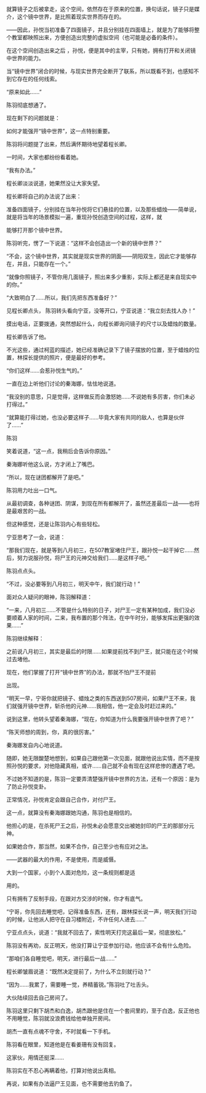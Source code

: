 就算镜子之后被拿走，这个空间，依然存在于原来的位置，换句话说，镜子只是媒介，这个镜中世界，是比照着现实世界而存在的。

——因此，孙悦当初准备了四面镜子，并且分别挂在四面墙上，就是为了能够将整个教室都映照出来，方便创造出完整的虚拟空间（也可能是必备的条件）。

在这个空间创造出来之后 ，孙悦，便是其中的主宰，只有她，拥有打开和关闭镜中世界的能力。

当“镜中世界”闭合的时候，与现实世界完全断开了联系，所以既看不到，也感知不到它存在的任何线索。

“原来如此……”

陈羽彻底想通了。

现在剩下的问题就是：

如何才能强开“镜中世界”，这一点特别重要。

陈羽将问题提了出来，然后满怀期待地望着程长卿。

一时间，大家也都纷纷看着她。

“我有办法。”

程长卿淡淡说道，她果然没让大家失望。

程长卿将自己的办法说了出来：

准备四面镜子，分别挂在当年孙悦将它们悬挂的位置，以及那些蜡烛——简单说，就是将当年的场景模拟一遍，重现孙悦创造空间的过程，这样，就

能够打开那个镜中世界。

陈羽听完，愣了一下说道：“这样不会创造出一个新的镜中世界？”

“不会，这个镜中世界，其实就是现实世界的阴面——阴阳双生，因此它才能够存在，并且，只能存在一个。”

“就像你照镜子，不管你用几面镜子，照出来多少重影，实际上都还是来自现实中的你。”

“大致明白了……所以，我们先把东西准备好？”

见程长卿点头， 陈羽转头看向宁亚，没等开口，宁亚说道：“我立刻去找人办！”

摸出电话，正要拨通，突然想起什么，向程长卿询问镜子的尺寸以及蜡烛的数量。

程长卿告诉了他。

不光这些，通过柯蓝的描述，她已经准确记录下了镜子摆放的位置，至于蜡烛的位置，林探长提供的照片，便是最好的参考。

“你们这样……会惹孙悦生气的。”

一直在边上听他们讨论的秦海娜，怯怯地说道。

“我没别的意思，只是觉得，这样做反而会激怒她……不说她有多厉害，你们未必打得过。”

“就算能打得过她，也没必要这样子……毕竟大家有共同的敌人，也算是伙伴了……”

陈羽

笑着说道，“这一点，我稍后会告诉你原因。”

秦海娜听他这么说，方才闭上了嘴巴。

“所以，现在谜团都解开了是吧。”

陈羽用力吐出一口气。

从最初调查，各种谜团、阴谋，到现在所有都解开了，虽然还差最后一战——也将是最艰苦的一战。

但这种感觉，还是让陈羽内心有些轻松。

宁亚思考了一会，说道：

“那我们现在，就是等到八月初三，在507教室堵住尸王，跟孙悦一起干掉它……然后，努力说服孙悦，将尸王的元神交给我们……是这样子吧。”

陈羽点点头。

“不过，没必要等到八月初三，明天中午，我们就行动！”

面对众人疑问的眼神，陈羽解释道：

“一来，八月初三……不管是什么特别的日子，对尸王一定有某种加成，我们没必要顺着人家的时间，二来，我布置的那个阵法，在中午时分，能够发挥出更强的效果……”

陈羽继续解释：

之前说八月初三，其实是最后的时限……如果提前找不到尸王，就只能在这个时候过去堵他。

现在，他们掌握了打开“镜中世界”的办法，那就不怕尸王不提前

出现。

“明天一早，宁哥你就把镜子、蜡烛之类的东西送到507房间，如果尸王不来，我们就强开镜中世界，斩杀他的元神……我相信，他一定会及时赶过来的。”

说到这里，他转头望着秦海娜，“现在，你知道为什么我要强开镜中世界了吧？”

“陈天师想的周到，你，真的很厉害。”

秦海娜发自内心地说道。

随即，她无限酸楚地想到，如果自己跟他第一次见面，就跟他说出实情，而不是按照孙悦的要求，对他隐藏真相，或许……自己就不会有现在这样悲惨的遭遇了吧。

不过她不知道的是，陈羽一定要弄清楚强开镜中世界的方法，还有一个原因：是为了防止孙悦变卦。

正常情况，孙悦肯定会跟自己合作，对付尸王。

这一点，就算没有秦海娜跟她沟通，陈羽也是相信的。

他担心的是，在杀死尸王之后，孙悦未必会愿意交出被她封印的尸王的那部分元神。

如果她合作，那当然，如果不合作，自己至少也有应对之法。

——武器的最大的作用，不是使用，而是威慑。

大到一个国家，小到个人面对危险，这一条规则都是适

用的。

只有拥有了反制手段，在跟对方交涉的时候，你才有底气。

“宁哥，你先回去睡觉吧，记得准备东西，还有，跟林探长说一声，明天我们行动的时候，让他派人把守在自习楼附近，不许任何人进去……”

宁亚点点头，说道：“我就不回去了，索性明天打完这最后一架，彻底放松。”

陈羽没有再劝，反正明天，他没打算让宁亚参加行动，他应该不会有什么危险。

“那咱们各自睡觉吧，明天，进行最后一战……”

程长卿皱眉说道：“既然决定提前了，为什么不立刻就行动？”

“因为……我累了，需要睡一觉，养精蓄锐。”陈羽吐了吐舌头。

大伙陆续回去自己房间了。

陈羽这里只剩下胡杰和白逸，胡杰跟他是住在一个套间里的，至于白逸，反正他也不用睡觉，陈羽就没浪费钱给他单独开房间。

胡杰一直有点魂不守舍，不时就看一下手机。

陈羽看在眼里，知道他是在看姜珊有没有回复。

这家伙，用情还挺深……

陈羽实在不忍心再瞒着他，打算对他说出真相。

再说，如果有办法逼尸王见面，也不需要他去钓鱼了。
